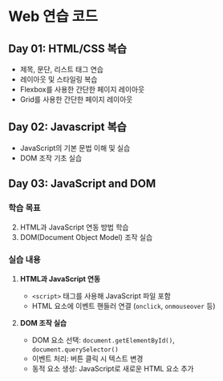 # Web 연습 코드  

## Day 01: HTML/CSS 복습 
- 제목, 문단, 리스트 태그 연습
- 레이아웃 및 스타일링 복습  
- Flexbox를 사용한 간단한 페이지 레이아웃
- Grid를 사용한 간단한 페이지 레이아웃

## Day 02: Javascript 복습
- JavaScript의 기본 문법 이해 및 실습
- DOM 조작 기초 실습

## Day 03: JavaScript and DOM

### 학습 목표
2. HTML과 JavaScript 연동 방법 학습
3. DOM(Document Object Model) 조작 실습

### 실습 내용
1. **HTML과 JavaScript 연동**
   - `<script>` 태그를 사용해 JavaScript 파일 포함
   - HTML 요소에 이벤트 핸들러 연결 (`onclick`, `onmouseover` 등)

2. **DOM 조작 실습**
   - DOM 요소 선택: `document.getElementById()`, `document.querySelector()`
   - 이벤트 처리: 버튼 클릭 시 텍스트 변경
   - 동적 요소 생성: JavaScript로 새로운 HTML 요소 추가
